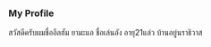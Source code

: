 ### My Profile

สวัสดีครับผมชื่ออีลฮัม ยามะแอ ชื่อเล่นอัง อายุ21แล่ว
บ้านอยู่นราธิวาส

<!--
**ang138/ang138** is a ✨ _special_ ✨ repository because its `README.md` (this file) appears on your GitHub profile.

Here are some ideas to get you started:

- 🔭 I’m currently working on ...
- 🌱 I’m currently learning ...
- 👯 I’m looking to collaborate on ...
- 🤔 I’m looking for help with ...
- 💬 Ask me about ...
- 📫 How to reach me: ...
- 😄 Pronouns: ...
- ⚡ Fun fact: ...
-->
